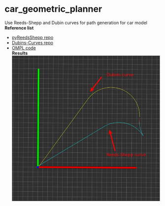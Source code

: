 # car_geometric_planner
Use Reeds-Shepp and Dubin curves for path generation for car model  
**Reference list**  
* [pyReedsShepp repo](https://github.com/ghliu/pyReedsShepp)
* [Dubins-Curves repo](https://github.com/AndrewWalker/Dubins-Curves)
* [OMPL code](http://ompl.kavrakilab.org/2012/03/18/geometric-planning-for-car-like-vehicles.html)  
**Results**  
![example](images/dubin-curves.jpg)

